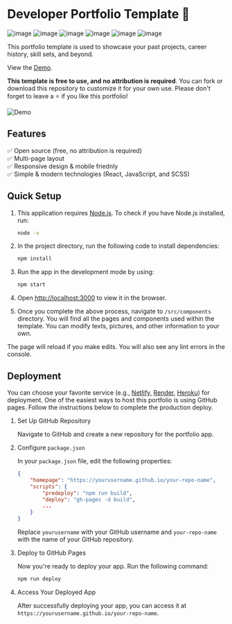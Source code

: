 # Developer Portfolio Template 🚀

![image](https://img.shields.io/badge/React-20232A?style=for-the-badge&logo=react&logoColor=61DAFB) ![image](https://img.shields.io/badge/Node%20js-339933?style=for-the-badge&logo=nodedotjs&logoColor=white) ![image](https://img.shields.io/badge/npm-CB3837?style=for-the-badge&logo=npm&logoColor=white) ![image](https://img.shields.io/badge/JavaScript-323330?style=for-the-badge&logo=javascript&logoColor=F7DF1E) ![image](https://img.shields.io/badge/HTML5-E34F26?style=for-the-badge&logo=html5&logoColor=white) ![image](https://img.shields.io/badge/Sass-CC6699?style=for-the-badge&logo=sass&logoColor=white)

This portfolio template is used to showcase your past projects, career history, skill sets, and beyond.

View the [Demo](https://yujisatojr.github.io/react-portfolio-template/).

**This template is free to use, and no attribution is required**. You can fork or download this repository to customize it for your own use. Please don't forget to leave a ⭐ if you like this portfolio!

![Demo](https://my-aws-assets.s3.us-west-2.amazonaws.com/portfolio-img/portfolio-screenshot.png)

## Features
✅ Open source (free, no attribution is required)  
✅ Multi-page layout  
✅ Responsive design & mobile friednly  
✅ Simple & modern technologies (React, JavaScript, and SCSS)  

## Quick Setup

1. This application requires [Node.js](https://nodejs.org/). To check if you have Node.js installed, run:

    ```bash
    node -v
    ```

2. In the project directory, run the following code to install dependencies:

    ```bash
    npm install
    ```

3. Run the app in the development mode by using:

    ```bash
    npm start
    ```

4. Open [http://localhost:3000](http://localhost:3000) to view it in the browser.

5. Once you complete the above process, navigate to `/src/components` directory. You will find all the pages and components used within the template. You can modify texts, pictures, and other information to your own.

The page will reload if you make edits. You will also see any lint errors in the console.

## Deployment

You can choose your favorite service (e.g., [Netlify](https://www.netlify.com/), [Render](https://render.com/), [Heroku](https://www.heroku.com/)) for deployment. One of the easiest ways to host this portfolio is using GitHub pages. Follow the instructions below to complete the production deploy.

1. Set Up GitHub Repository

    Navigate to GitHub and create a new repository for the portfolio app.

2. Configure `package.json`

    In your `package.json` file, edit the following properties:

    ```json
    {
        "homepage": "https://yourusername.github.io/your-repo-name",
        "scripts": {
            "predeploy": "npm run build",
            "deploy": "gh-pages -d build",
            ...
        }
    }
    ```

    Replace `yourusername` with your GitHub username and `your-repo-name` with the name of your GitHub repository.

3. Deploy to GitHub Pages

    Now you're ready to deploy your app. Run the following command:

    ```bash
    npm run deploy
    ```

4. Access Your Deployed App

    After successfully deploying your app, you can access it at `https://yourusername.github.io/your-repo-name`.